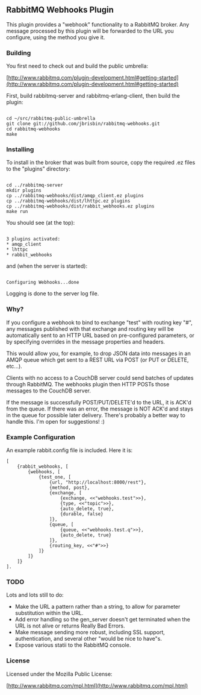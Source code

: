 ## RabbitMQ Webhooks Plugin ##

This plugin provides a "webhook" functionality to a RabbitMQ broker. 
Any message processed by this plugin will be forwarded to the URL 
you configure, using the method you give it. 

### Building ###

You first need to check out and build the public umbrella:

[http://www.rabbitmq.com/plugin-development.html#getting-started](http://www.rabbitmq.com/plugin-development.html#getting-started)

First, build rabbitmq-server and rabbitmq-erlang-client, then build the 
plugin:

<pre><code>
cd ~/src/rabbitmq-public-umbrella
git clone git://github.com/jbrisbin/rabbitmq-webhooks.git
cd rabbitmq-webhooks
make
</code></pre>

### Installing ###

To install in the broker that was built from source, copy the required 
.ez files to the "plugins" directory:

<pre><code>
cd ../rabbitmq-server
mkdir plugins
cp ../rabbitmq-webhooks/dist/amqp_client.ez plugins
cp ../rabbitmq-webhooks/dist/lhttpc.ez plugins
cp ../rabbitmq-webhooks/dist/rabbit_webhooks.ez plugins
make run
</code></pre>

You should see (at the top):

<pre><code>
3 plugins activated:
* amqp_client
* lhttpc
* rabbit_webhooks	
</code></pre>

and (when the server is started):

<pre><code>
Configuring Webhooks...done
</code></pre>

Logging is done to the server log file.

### Why? ###

If you configure a webhook to bind to exchange "test" with routing key 
"#", any messages published with that exchange and routing key will be 
automatically sent to an HTTP URL based on pre-configured parameters, or 
by specifying overrides in the message properties and headers.

This would allow you, for example, to drop JSON data into messages in an 
AMQP queue which get sent to a REST URL via POST (or PUT or DELETE, etc...). 

Clients with no access to a CouchDB server could send batches of updates 
through RabbitMQ. The webhooks plugin then HTTP POSTs those messages to the 
CouchDB server.

If the message is successfully POST/PUT/DELETE'd to the URL, it is ACK'd 
from the queue. If there was an error, the message is NOT ACK'd and stays in 
the queue for possible later delivery. There's probably a better way to handle 
this. I'm open for suggestions! :)

### Example Configuration ###

An example rabbit.config file is included. Here it is:

<pre><code>[
	{rabbit_webhooks, [
		{webhooks, [
			{test_one, [
				{url, "http://localhost:8000/rest"},
				{method, post},
				{exchange, [
					{exchange, &lt;&lt;"webhooks.test"&gt;&gt;},
					{type, &lt;&lt;"topic"&gt;&gt;},
					{auto_delete, true},
					{durable, false}
				]},
				{queue, [
					{queue, &lt;&lt;"webhooks.test.q"&gt;&gt;},
					{auto_delete, true}
				]},
				{routing_key, &lt;&lt;"#"&gt;&gt;}
			]}
		]}
	]}
].
</code></pre>

### TODO ###

Lots and lots still to do:

* Make the URL a pattern rather than a string, to allow for parameter 
  substitution within the URL.
* Add error handling so the gen_server doesn't get terminated when the 
  URL is not alive or returns Really Bad Errors.
* Make message sending more robust, including SSL support, authentication, 
  and several other "would be nice to have"s.
* Expose various statii to the RabbitMQ console.

### License ###

Licensed under the Mozilla Public License:

[http://www.rabbitmq.com/mpl.html](http://www.rabbitmq.com/mpl.html)